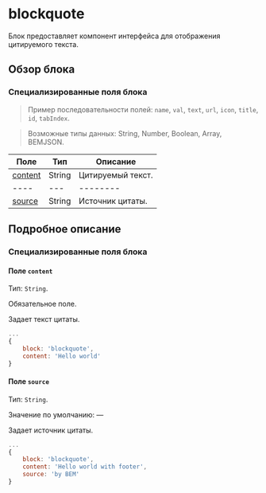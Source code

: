 # blockquote

Блок предоставляет компонент интерфейса для отображения цитируемого текста.

## Обзор блока

### Специализированные поля блока

>Пример последовательности полей: `name`, `val`, `text`, `url`, `icon`, `title`, `id`, `tabIndex`.

>Возможные типы данных: String, Number, Boolean, Array, BEMJSON.

| Поле | Тип | Описание |
| ---- | --- | -------- |
| [content](#declfields-content) | String | Цитируемый текст. |
| ---- | --- | -------- |
| [source](#declfields-source) | String | Источник цитаты. |

## Подробное описание

<a name="declfields"></a>
### Специализированные поля блока

<a name="declfields-content"></a>
#### Поле `content`

Тип: `String`.

Обязательное поле. 

Задает текст цитаты.

```js
...
{ 
    block: 'blockquote', 
    content: 'Hello world' 
}
```

<a name="declfields-source"></a>
#### Поле `source`

Тип: `String`.

Значение по умолчанию: —

Задает источник цитаты.

```js
...
{ 
    block: 'blockquote', 
    content: 'Hello world with footer', 
    source: 'by BEM' 
}
```
